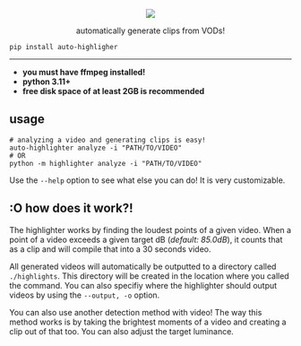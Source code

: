 <p align="center">
    <img align="center" src="simplified-icon.png">
</p>

<p align="center">
    automatically generate clips from VODs!
</p>

```commandline
pip install auto-highligher
```

----

- **you must have ffmpeg installed!**
- **python 3.11+**
- **free disk space of at least 2GB is recommended**

## usage
```shell
# analyzing a video and generating clips is easy!
auto-highlighter analyze -i "PATH/TO/VIDEO" 
# OR
python -m highlighter analyze -i "PATH/TO/VIDEO"
```
Use the `--help` option to see what else you can do! It is very customizable. 
## :O how does it work?!
The highlighter works by finding the loudest points of a given video. When a point 
of a video exceeds a given target dB (*default: 85.0dB*), it counts that as a 
clip and will compile that into a 30 seconds video. 

All generated videos will automatically be outputted to a directory called `./highlights`. 
This directory will be created in the location where you called the command. You can
also specifiy where the highlighter should output videos by using the `--output, -o` option.

You can also use another detection method with video! The way this method works is by
taking the brightest moments of a video and creating a clip out of that too. You can
also adjust the target luminance.


